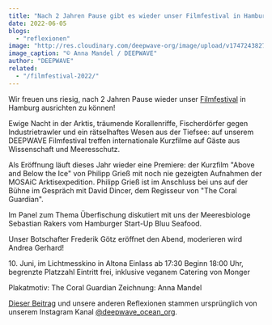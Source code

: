 ```yaml
---
title: "Nach 2 Jahren Pause gibt es wieder unser Filmfestival in Hamburg!"
date: 2022-06-05
blogs: 
  - "reflexionen"
image: "http://res.cloudinary.com/deepwave-org/image/upload/v1747243827/deepwave.org/Screenshot-2023-11-30-173728.png"
image_caption: "© Anna Mandel / DEEPWAVE"
author: "DEEPWAVE"
related: 
  - "/filmfestival-2022/"
---
```


Wir freuen uns riesig, nach 2 Jahren Pause wieder unser [Filmfestival](https://www.deepwave.org/filmfestival-2022/) in Hamburg ausrichten zu können!

Ewige Nacht in der Arktis, träumende Korallenriffe, Fischerdörfer gegen Industrietrawler und ein rätselhaftes Wesen aus der Tiefsee: auf unserem DEEPWAVE Filmfestival treffen internationale Kurzfilme auf Gäste aus Wissenschaft und Meeresschutz.

Als Eröffnung läuft dieses Jahr wieder eine Premiere: der Kurzfilm "Above and Below the Ice" von Philipp Grieß mit noch nie gezeigten Aufnahmen der MOSAiC Arktisexpedition. Philipp Grieß ist im Anschluss bei uns auf der Bühne im Gespräch mit David Dincer, dem Regisseur von "The Coral Guardian".

Im Panel zum Thema Überfischung diskutiert mit uns der Meeresbiologe Sebastian Rakers vom Hamburger Start-Up Bluu Seafood.

Unser Botschafter Frederik Götz eröffnet den Abend, moderieren wird Andrea Gerhard!

10\. Juni, im Lichtmesskino in Altona Einlass ab 17:30 Beginn 18:00 Uhr, begrenzte Platzzahl Eintritt frei, inklusive veganem Catering von Monger

Plakatmotiv: The Coral Guardian Zeichnung: Anna Mandel

[Dieser Beitrag](https://www.instagram.com/p/Cea4TbcM2mS/) und unsere anderen Reflexionen stammen ursprünglich von unserem Instagram Kanal [@deepwave\_ocean\_org](https://www.instagram.com/deepwave_ocean_org/).
